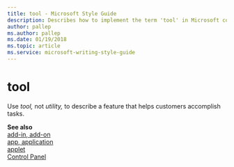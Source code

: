 ```yaml
---
title: tool - Microsoft Style Guide
description: Describes how to implement the term 'tool' in Microsoft content and provides topics that provide similar terms.
author: pallep
ms.author: pallep
ms.date: 01/19/2018
ms.topic: article
ms.service: microsoft-writing-style-guide
---
```


# tool

Use *tool,* not *utility,* to describe a feature that helps customers accomplish tasks.

**See also**   
[add-in, add-on](~/a-z-word-list-term-collections/a/add-in-add-on.md)  
[app, application](~/a-z-word-list-term-collections/a/app-application.md)  
[applet](~/a-z-word-list-term-collections/a/applet.md)  
[Control Panel](~/a-z-word-list-term-collections/c/control-panel.md)
